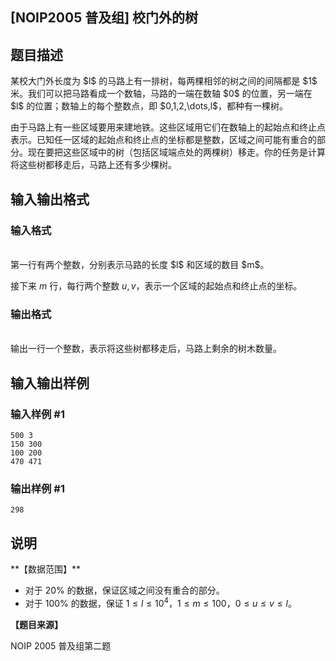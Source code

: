 <article>
<h1>[NOIP2005 普及组] 校门外的树</h1>
<h2>题目描述</h2>
<div>某校大门外长度为 $l$ 的马路上有一排树，每两棵相邻的树之间的间隔都是 $1$ 米。我们可以把马路看成一个数轴，马路的一端在数轴 $0$ 的位置，另一端在 $l$ 的位置；数轴上的每个整数点，即 $0,1,2,\dots,l$，都种有一棵树。


由于马路上有一些区域要用来建地铁。这些区域用它们在数轴上的起始点和终止点表示。已知任一区域的起始点和终止点的坐标都是整数，区域之间可能有重合的部分。现在要把这些区域中的树（包括区域端点处的两棵树）移走。你的任务是计算将这些树都移走后，马路上还有多少棵树。

</div>
<h2>输入输出格式</h2>
<h3>输入格式</h3>
<br/>
<div>第一行有两个整数，分别表示马路的长度 $l$ 和区域的数目 $m$。

接下来 $m$ 行，每行两个整数 $u, v$，表示一个区域的起始点和终止点的坐标。</div>
<h3>输出格式</h3>
<br/>
<div>输出一行一个整数，表示将这些树都移走后，马路上剩余的树木数量。</div>
<h2>输入输出样例</h2>
<h3>输入样例 #1</h3>
<pre><code>500 3
150 300
100 200
470 471
</code></pre>
<h3>输出样例 #1</h3>
<pre><code>298</code></pre>
<h2>说明</h2>
<div>**【数据范围】**

- 对于 $20\%$ 的数据，保证区域之间没有重合的部分。
- 对于 $100\%$ 的数据，保证 $1 \leq l \leq 10^4$，$1 \leq m \leq 100$，$0 \leq u \leq v \leq l$。

**【题目来源】**

NOIP 2005 普及组第二题</div>
</article>